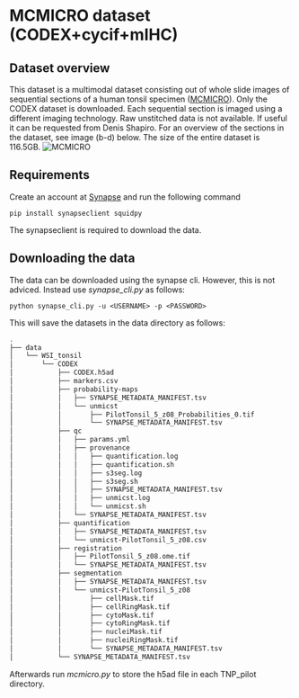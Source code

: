 # MCMICRO dataset (CODEX+cycif+mIHC)

## Dataset overview
This dataset is a multimodal dataset consisting out of whole slide images
of sequential sections of a human tonsil specimen 
([MCMICRO](https://www.nature.com/articles/s41592-021-01308-y)). Only the CODEX dataset is downloaded. Each sequential
section is imaged using a different imaging technology. Raw unstitched data is not available. If useful it can be requested from Denis Shapiro. For an overview of the 
sections in the dataset, see image (b-d) below. The size of the entire dataset is 116.5GB. 
<img src='https://media.springernature.com/full/springer-static/image/art%3A10.1038%2Fs41592-021-01308-y/MediaObjects/41592_2021_1308_Fig2_HTML.png?as=webp' alt='MCMICRO' title='MCMICRO sections'/>

## Requirements
Create an account at [Synapse](https://www.synapse.org/#!RegisterAccount:0) and run the following command

`pip install synapseclient squidpy`

The synapseclient is required to download the data.

## Downloading the data
The data can be downloaded using the synapse cli. However, this is not adviced. Instead use *synapse_cli.py* as follows:
 
`python synapse_cli.py -u <USERNAME> -p <PASSWORD>`

This will save the datasets in the data directory as follows:

```bash
.
├── data
│   └── WSI_tonsil
│       └── CODEX
│           ├── CODEX.h5ad
│           ├── markers.csv
│           ├── probability-maps
│           │   ├── SYNAPSE_METADATA_MANIFEST.tsv
│           │   └── unmicst
│           │       ├── PilotTonsil_5_z08_Probabilities_0.tif
│           │       └── SYNAPSE_METADATA_MANIFEST.tsv
│           ├── qc
│           │   ├── params.yml
│           │   ├── provenance
│           │   │   ├── quantification.log
│           │   │   ├── quantification.sh
│           │   │   ├── s3seg.log
│           │   │   ├── s3seg.sh
│           │   │   ├── SYNAPSE_METADATA_MANIFEST.tsv
│           │   │   ├── unmicst.log
│           │   │   └── unmicst.sh
│           │   └── SYNAPSE_METADATA_MANIFEST.tsv
│           ├── quantification
│           │   ├── SYNAPSE_METADATA_MANIFEST.tsv
│           │   └── unmicst-PilotTonsil_5_z08.csv
│           ├── registration
│           │   ├── PilotTonsil_5_z08.ome.tif
│           │   └── SYNAPSE_METADATA_MANIFEST.tsv
│           ├── segmentation
│           │   ├── SYNAPSE_METADATA_MANIFEST.tsv
│           │   └── unmicst-PilotTonsil_5_z08
│           │       ├── cellMask.tif
│           │       ├── cellRingMask.tif
│           │       ├── cytoMask.tif
│           │       ├── cytoRingMask.tif
│           │       ├── nucleiMask.tif
│           │       ├── nucleiRingMask.tif
│           │       └── SYNAPSE_METADATA_MANIFEST.tsv
│           └── SYNAPSE_METADATA_MANIFEST.tsv
```

Afterwards run *mcmicro.py* to store the h5ad file in each TNP_pilot directory.
